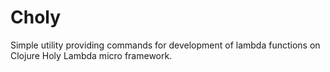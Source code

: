 # Choly

Simple utility providing commands for development of lambda functions on Clojure Holy Lambda micro framework.
